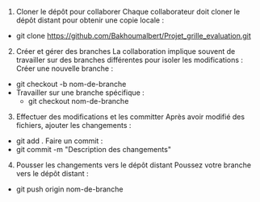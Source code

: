 1. Cloner le dépôt pour collaborer
Chaque collaborateur doit cloner le dépôt distant pour obtenir une copie locale :
  - git clone https://github.com/Bakhoumalbert/Projet_grille_evaluation.git

2. Créer et gérer des branches
La collaboration implique souvent de travailler sur des branches différentes pour isoler les modifications :
Créer une nouvelle branche :
  - git checkout -b nom-de-branche
- Travailler sur une branche spécifique :
  - git checkout nom-de-branche

3. Effectuer des modifications et les committer
Après avoir modifié des fichiers, ajouter les changements :
  - git add .
Faire un commit :
  - git commit -m "Description des changements"

4. Pousser les changements vers le dépôt distant
Poussez votre branche vers le dépôt distant :
- git push origin nom-de-branche
